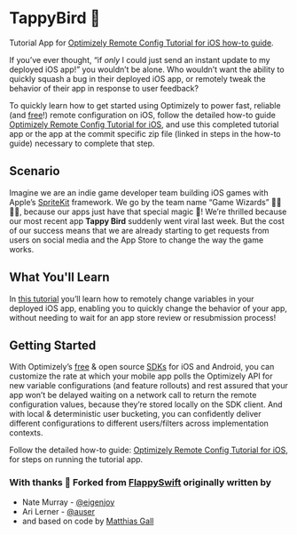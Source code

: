 
# TappyBird 🦜

Tutorial App for [Optimizely Remote Config Tutorial for iOS how-to guide](https://www.optimizely.com).

If you’ve ever thought, “if *only* I could just send an instant update to my deployed iOS app!” you wouldn’t be alone. Who wouldn’t want the ability to quickly squash a bug in their deployed iOS app, or remotely tweak the behavior of their app in response to user feedback? 

To quickly learn how to get started using Optimizely to power fast, reliable (and [free](https://www.optimizely.com/rollouts-signup/ios/?utm_campaign=feature-flags-swift)!) remote configuration on iOS, follow the detailed how-to guide  [Optimizely Remote Config Tutorial for iOS](https://www.optimizely.com), and use this completed tutorial app or the app at the commit specific zip file (linked in steps in the how-to guide) necessary to complete that step. 

## Scenario
Imagine we are an indie game developer team building iOS games with Apple’s [SpriteKit](https://developer.apple.com/spritekit/) framework. We go by the team name “Game Wizards” 🧙‍♂️🧙‍♀️, because our apps just have that special magic 💫!  We’re thrilled because our most recent app **Tappy Bird** suddenly went viral last week. But the cost of our success means that we are already starting to get requests from users on social media and the App Store to change the way the game works. 

## What You'll Learn
In [this tutorial](https://www.optimizely.com) you’ll learn how to remotely change variables in your deployed iOS app, enabling you to quickly change the behavior of your app, without needing to wait for an app store review or resubmission process!

## Getting Started
With Optimizely’s [free](https://www.optimizely.com/rollouts-signup/ios/?utm_campaign=feature-flags-swift) & open source [SDKs](https://docs.developers.optimizely.com/full-stack/docs/sdk-reference-guides) for iOS and Android, you can customize the rate at which your mobile app polls the Optimizely API for new variable configurations (and feature rollouts) and rest assured that your app won’t be delayed waiting on a network call to return the remote configuration values, because they’re stored locally on the SDK client. And with local & deterministic user bucketing, you can confidently deliver different configurations to different users/filters across implementation contexts.

Follow the detailed how-to guide: [Optimizely Remote Config Tutorial for iOS](www.optimizely.com), for steps on running the tutorial app.









### With thanks 👋 Forked from [FlappySwift](https://github.com/fullstackio/FlappySwift) originally written by

- Nate Murray - [@eigenjoy](https://twitter.com/eigenjoy)
- Ari Lerner - [@auser](https://twitter.com/auser)
- and based on code by [Matthias Gall](http://digitalbreed.com/2014/how-to-build-a-game-like-flappy-bird-with-xcode-and-sprite-kit)

